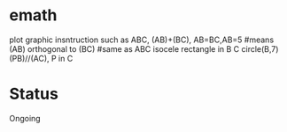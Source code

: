 emath
===========

plot graphic insntruction such as 
ABC, (AB)+(BC), AB=BC,AB=5
#means (AB) orthogonal to (BC)
#same as ABC isocele rectangle in B
C circle(B,7)
(PB)//(AC), P in C

Status
===========
Ongoing
